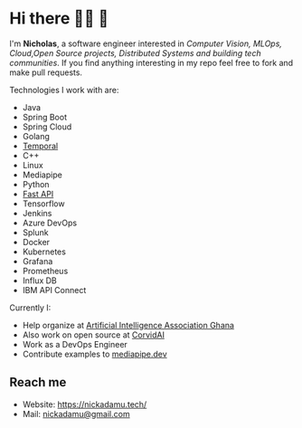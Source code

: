 # Hi there 👋:fire: :juggling_person:	
I'm <strong>Nicholas</strong>, a software engineer interested in <em>Computer Vision, MLOps, Cloud,Open Source projects, Distributed Systems and building tech communities</em>. If you find anything interesting in my repo feel free to fork and make pull requests.

Technologies I work with are:
- Java
- Spring Boot
- Spring Cloud
- Golang
- [Temporal](temporal.io)
- C++
- Linux
- Mediapipe
- Python
- [Fast API](https://fastapi.tiangolo.com/)
- Tensorflow
- Jenkins
- Azure DevOps
- Splunk
- Docker
- Kubernetes
- Grafana
- Prometheus
- Influx DB
- IBM API Connect

Currently I:
- Help organize at [Artificial Intelligence Association Ghana](https://aiagh.net/)
- Also work on open source at [CorvidAI](https://github.com/corvid-ai)
- Work as a DevOps Engineer
- Contribute examples to [mediapipe.dev](https://github.com/mgyaong/awesome-mediapipe/)

## Reach me
- Website: https://nickadamu.tech/
- Mail: [nickadamu@gmail.com](mailto:nickadamu@gmail.com)



<!--
**nodamu/nodamu** is a ✨ _special_ ✨ repository because its `README.md` (this file) appears on your GitHub profile.

Here are some ideas to get you started:

- 🔭 I’m currently working on ...
- 🌱 I’m currently learning ...
- 👯 I’m looking to collaborate on ...
- 🤔 I’m looking for help with ...
- 💬 Ask me about ...
- 📫 How to reach me: ...
- 😄 Pronouns: ...
- ⚡ Fun fact: ...
-->

